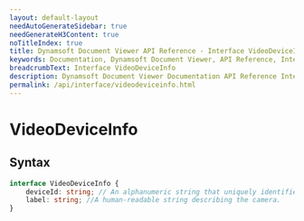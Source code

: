 ```yaml
---
layout: default-layout
needAutoGenerateSidebar: true
needGenerateH3Content: true
noTitleIndex: true
title: Dynamsoft Document Viewer API Reference - Interface VideoDeviceInfo
keywords: Documentation, Dynamsoft Document Viewer, API Reference, Interface VideoDeviceInfo
breadcrumbText: Interface VideoDeviceInfo
description: Dynamsoft Document Viewer Documentation API Reference Interface VideoDeviceInfo Page
permalink: /api/interface/videodeviceinfo.html
---
```


# VideoDeviceInfo

## Syntax

```typescript
interface VideoDeviceInfo {
	deviceId: string; // An alphanumeric string that uniquely identifies a camera.
	label: string; //A human-readable string describing the camera.
}
```